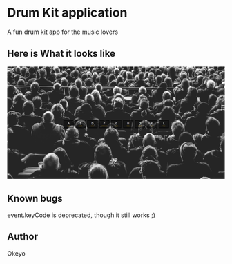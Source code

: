 # Drum Kit application
A fun drum kit app for the music lovers

## Here is What it looks like
![alt text](images/Screenshot%20(22).png)

## Known bugs
event.keyCode is deprecated, though it still works ;)

## Author
Okeyo 